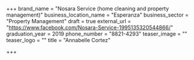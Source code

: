 +++
brand_name = "Nosara Service (home cleaning and property management)"
business_location_name = "Esperanza"
business_sector = "Property Management"
draft = true
external_url = "https://www.facebook.com/Nosara-Service-1995135320544866/"
graduation_year = 2019
phone_number = "8821-4293"
teaser_image = ""
teaser_logo = ""
title = "Annabelle Cortez"

+++

